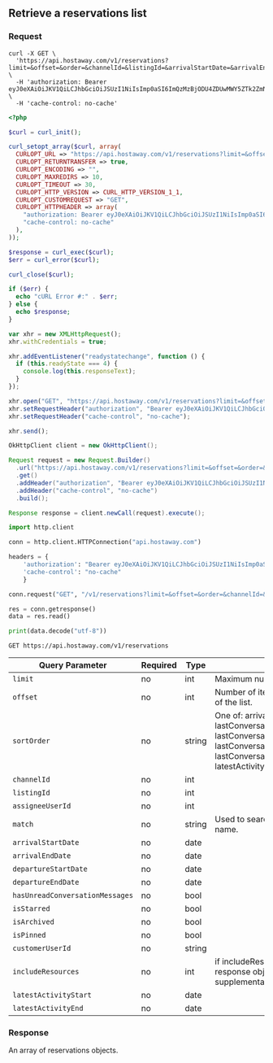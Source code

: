 ## Retrieve a reservations list

### Request

```shell
curl -X GET \
  'https://api.hostaway.com/v1/reservations?limit=&offset=&order=&channelId=&listingId=&arrivalStartDate=&arrivalEndDate=&departureStartDate=&departureEndDate=&hasUnreadConversationMessages=' \
  -H 'authorization: Bearer eyJ0eXAiOiJKV1QiLCJhbGciOiJSUzI1NiIsImp0aSI6ImQzMzBjODU4ZDUwMWY5ZTk2ZmNhMzY4NGFjODQ5MTMzODIxZjIyZWZhZDk2YmYxZjNjMDY0OGJjNjVlMDJkZWM0MDNiMzMwNzhhYTIyN2JmIn0.eyJhdWQiOiIxMDQ1MCIsImp0aSI6ImQzMzBjODU4ZDUwMWY5ZTk2ZmNhMzY4NGFjODQ5MTMzODIxZjIyZWZhZDk2YmYxZjNjMDY0OGJjNjVlMDJkZWM0MDNiMzMwNzhhYTIyN2JmIiwiaWF0IjoxNDk4NTc5NzQ0LCJuYmYiOjE0OTg1Nzk3NDQsImV4cCI6MTUxNDM5MDk0NCwic3ViIjoiIiwic2NvcGVzIjpbImdlbmVyYWwiXX0.TsbJaDOZ0VlEF4vBg7mqLX8DxEuu5rjtsmqix1IbsEcR7F9cdx8F3dDq2zOc6mw8FNAfXT8xp1r5qKu2AYoxv4ublZhxxW0Y6uPSFs0jv5Fh5lliNBJAeQqFOChOVEbYzdbfH_6uu4HHSL31si1RvpVccAjA1Ap9vXlSg3DcPgw' \
  -H 'cache-control: no-cache'
```

```php
<?php

$curl = curl_init();

curl_setopt_array($curl, array(
  CURLOPT_URL => "https://api.hostaway.com/v1/reservations?limit=&offset=&order=&channelId=&listingId=&arrivalStartDate=&arrivalEndDate=&departureStartDate=&departureEndDate=&hasUnreadConversationMessages=",
  CURLOPT_RETURNTRANSFER => true,
  CURLOPT_ENCODING => "",
  CURLOPT_MAXREDIRS => 10,
  CURLOPT_TIMEOUT => 30,
  CURLOPT_HTTP_VERSION => CURL_HTTP_VERSION_1_1,
  CURLOPT_CUSTOMREQUEST => "GET",
  CURLOPT_HTTPHEADER => array(
    "authorization: Bearer eyJ0eXAiOiJKV1QiLCJhbGciOiJSUzI1NiIsImp0aSI6ImQzMzBjODU4ZDUwMWY5ZTk2ZmNhMzY4NGFjODQ5MTMzODIxZjIyZWZhZDk2YmYxZjNjMDY0OGJjNjVlMDJkZWM0MDNiMzMwNzhhYTIyN2JmIn0.eyJhdWQiOiIxMDQ1MCIsImp0aSI6ImQzMzBjODU4ZDUwMWY5ZTk2ZmNhMzY4NGFjODQ5MTMzODIxZjIyZWZhZDk2YmYxZjNjMDY0OGJjNjVlMDJkZWM0MDNiMzMwNzhhYTIyN2JmIiwiaWF0IjoxNDk4NTc5NzQ0LCJuYmYiOjE0OTg1Nzk3NDQsImV4cCI6MTUxNDM5MDk0NCwic3ViIjoiIiwic2NvcGVzIjpbImdlbmVyYWwiXX0.TsbJaDOZ0VlEF4vBg7mqLX8DxEuu5rjtsmqix1IbsEcR7F9cdx8F3dDq2zOc6mw8FNAfXT8xp1r5qKu2AYoxv4ublZhxxW0Y6uPSFs0jv5Fh5lliNBJAeQqFOChOVEbYzdbfH_6uu4HHSL31si1RvpVccAjA1Ap9vXlSg3DcPgw",
    "cache-control: no-cache"
  ),
));

$response = curl_exec($curl);
$err = curl_error($curl);

curl_close($curl);

if ($err) {
  echo "cURL Error #:" . $err;
} else {
  echo $response;
}
```

```javascript
var xhr = new XMLHttpRequest();
xhr.withCredentials = true;

xhr.addEventListener("readystatechange", function () {
  if (this.readyState === 4) {
    console.log(this.responseText);
  }
});

xhr.open("GET", "https://api.hostaway.com/v1/reservations?limit=&offset=&order=&channelId=&listingId=&arrivalStartDate=&arrivalEndDate=&departureStartDate=&departureEndDate=&hasUnreadConversationMessages=");
xhr.setRequestHeader("authorization", "Bearer eyJ0eXAiOiJKV1QiLCJhbGciOiJSUzI1NiIsImp0aSI6ImQzMzBjODU4ZDUwMWY5ZTk2ZmNhMzY4NGFjODQ5MTMzODIxZjIyZWZhZDk2YmYxZjNjMDY0OGJjNjVlMDJkZWM0MDNiMzMwNzhhYTIyN2JmIn0.eyJhdWQiOiIxMDQ1MCIsImp0aSI6ImQzMzBjODU4ZDUwMWY5ZTk2ZmNhMzY4NGFjODQ5MTMzODIxZjIyZWZhZDk2YmYxZjNjMDY0OGJjNjVlMDJkZWM0MDNiMzMwNzhhYTIyN2JmIiwiaWF0IjoxNDk4NTc5NzQ0LCJuYmYiOjE0OTg1Nzk3NDQsImV4cCI6MTUxNDM5MDk0NCwic3ViIjoiIiwic2NvcGVzIjpbImdlbmVyYWwiXX0.TsbJaDOZ0VlEF4vBg7mqLX8DxEuu5rjtsmqix1IbsEcR7F9cdx8F3dDq2zOc6mw8FNAfXT8xp1r5qKu2AYoxv4ublZhxxW0Y6uPSFs0jv5Fh5lliNBJAeQqFOChOVEbYzdbfH_6uu4HHSL31si1RvpVccAjA1Ap9vXlSg3DcPgw");
xhr.setRequestHeader("cache-control", "no-cache");

xhr.send();
```

```java
OkHttpClient client = new OkHttpClient();

Request request = new Request.Builder()
  .url("https://api.hostaway.com/v1/reservations?limit=&offset=&order=&channelId=&listingId=&arrivalStartDate=&arrivalEndDate=&departureStartDate=&departureEndDate=&hasUnreadConversationMessages=")
  .get()
  .addHeader("authorization", "Bearer eyJ0eXAiOiJKV1QiLCJhbGciOiJSUzI1NiIsImp0aSI6ImQzMzBjODU4ZDUwMWY5ZTk2ZmNhMzY4NGFjODQ5MTMzODIxZjIyZWZhZDk2YmYxZjNjMDY0OGJjNjVlMDJkZWM0MDNiMzMwNzhhYTIyN2JmIn0.eyJhdWQiOiIxMDQ1MCIsImp0aSI6ImQzMzBjODU4ZDUwMWY5ZTk2ZmNhMzY4NGFjODQ5MTMzODIxZjIyZWZhZDk2YmYxZjNjMDY0OGJjNjVlMDJkZWM0MDNiMzMwNzhhYTIyN2JmIiwiaWF0IjoxNDk4NTc5NzQ0LCJuYmYiOjE0OTg1Nzk3NDQsImV4cCI6MTUxNDM5MDk0NCwic3ViIjoiIiwic2NvcGVzIjpbImdlbmVyYWwiXX0.TsbJaDOZ0VlEF4vBg7mqLX8DxEuu5rjtsmqix1IbsEcR7F9cdx8F3dDq2zOc6mw8FNAfXT8xp1r5qKu2AYoxv4ublZhxxW0Y6uPSFs0jv5Fh5lliNBJAeQqFOChOVEbYzdbfH_6uu4HHSL31si1RvpVccAjA1Ap9vXlSg3DcPgw")
  .addHeader("cache-control", "no-cache")
  .build();

Response response = client.newCall(request).execute();
```

```python
import http.client

conn = http.client.HTTPConnection("api.hostaway.com")

headers = {
    'authorization': "Bearer eyJ0eXAiOiJKV1QiLCJhbGciOiJSUzI1NiIsImp0aSI6ImQzMzBjODU4ZDUwMWY5ZTk2ZmNhMzY4NGFjODQ5MTMzODIxZjIyZWZhZDk2YmYxZjNjMDY0OGJjNjVlMDJkZWM0MDNiMzMwNzhhYTIyN2JmIn0.eyJhdWQiOiIxMDQ1MCIsImp0aSI6ImQzMzBjODU4ZDUwMWY5ZTk2ZmNhMzY4NGFjODQ5MTMzODIxZjIyZWZhZDk2YmYxZjNjMDY0OGJjNjVlMDJkZWM0MDNiMzMwNzhhYTIyN2JmIiwiaWF0IjoxNDk4NTc5NzQ0LCJuYmYiOjE0OTg1Nzk3NDQsImV4cCI6MTUxNDM5MDk0NCwic3ViIjoiIiwic2NvcGVzIjpbImdlbmVyYWwiXX0.TsbJaDOZ0VlEF4vBg7mqLX8DxEuu5rjtsmqix1IbsEcR7F9cdx8F3dDq2zOc6mw8FNAfXT8xp1r5qKu2AYoxv4ublZhxxW0Y6uPSFs0jv5Fh5lliNBJAeQqFOChOVEbYzdbfH_6uu4HHSL31si1RvpVccAjA1Ap9vXlSg3DcPgw",
    'cache-control': "no-cache"
    }

conn.request("GET", "/v1/reservations?limit=&offset=&order=&channelId=&listingId=&arrivalStartDate=&arrivalEndDate=&departureStartDate=&departureEndDate=&hasUnreadConversationMessages=", headers=headers)

res = conn.getresponse()
data = res.read()

print(data.decode("utf-8"))
```

`GET https://api.hostaway.com/v1/reservations`

Query Parameter | Required | Type | Description
--------- | -------- | ---- | -----------
`limit` | no | int | Maximum number of items in the list.
`offset` | no | int | Number of items to skip from beginning of the list.
`sortOrder` | no | string | One of: arrivalDate, arrivalDateDesc, lastConversationMessageSent, lastConversationMessageSentDesc, lastConversationMessageReceived, lastConversationMessageReceivedDesc, latestActivity, latestActivityDesc.
`channelId` | no | int | 
`listingId` | no | int |
`assigneeUserId` | no | int |
`match` | no | string | Used to search a reservation by guest name.
`arrivalStartDate` | no | date |
`arrivalEndDate` | no | date |
`departureStartDate` | no | date |
`departureEndDate` | no | date |
`hasUnreadConversationMessages` | no | bool
`isStarred` | no | bool
`isArchived` | no | bool
`isPinned` | no | bool
`customerUserId` | no | string
`includeResources` | no | int | if includeResources flag is 1 then response object is supplied with supplementary resources, default is 1.
`latestActivityStart` | no | date |
`latestActivityEnd` | no | date |

### Response

An array of reservations objects.

